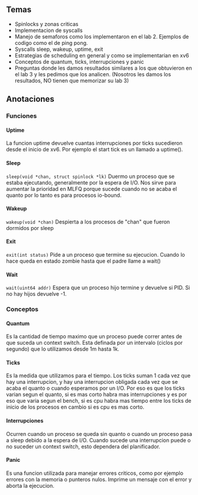 ## Temas
- Spinlocks y zonas criticas
- Implementacion de syscalls
- Manejo de semaforos como los implementaron en el lab 2. Ejemplos de codigo como el de ping pong.
- Syscalls sleep, wakeup, uptime, exit
- Estrategias de scheduling en general y como se implementarian en xv6
- Conceptos de quantum, ticks, interrupciones y panic
- Preguntas donde les damos resultados similares a los que obtuvieron en el lab 3 y les pedimos que los analicen. (Nosotros les damos los resultados, NO tienen que memorizar su lab 3)

## Anotaciones

### Funciones
#### Uptime
La funcion uptime devuelve cuantas interrupciones por ticks sucedieron desde el inicio de xv6. Por ejemplo el start tick es un llamado a uptime().

#### Sleep
`sleep(void *chan, struct spinlock *lk)`
Duermo un proceso que se estaba ejecutando, generalmente por la espera de I/O. Nos sirve para aumentar la prioridad en MLFQ porque sucede cuando no se acaba el quanto por lo tanto es para procesos io-bound.

#### Wakeup
`wakeup(void *chan)`
Despierta a los procesos de "chan" que fueron dormidos por sleep

#### Exit
`exit(int status)`
Pide a un proceso que termine su ejecucion. Cuando lo hace queda en estado zombie hasta que el padre llame a wait()

#### Wait
`wait(uint64 addr)`
Espera que un proceso hijo termine y devuelve si PID. Si no hay hijos devuelve -1.

### Conceptos
#### Quantum
Es la cantidad de tiempo maximo que un proceso puede correr antes de que suceda un context switch. Esta definada por un intervalo (ciclos por segundo) que lo utilizamos desde 1m hasta 1k.

#### Ticks
Es la medida que utilizamos para el tiempo.
Los ticks suman 1 cada vez que hay una interrupcion, y hay una interrupcion obligada cada vez que se acaba el quanto o cuando esperamos por un I/O. Por eso es que los ticks varian segun el quanto, si es mas corto habra mas interrupciones y es por eso que varia segun el bench, si es cpu habra mas tiempo entre los ticks de inicio de los procesos en cambio si es cpu es mas corto.

#### Interrupciones
Ocurren cuando un proceso se queda sin quanto o cuando un proceso pasa a sleep debido a la espera de I/O. Cuando sucede una interrupcion puede o no suceder un context switch, esto dependera del planificador.

#### Panic
Es una funcion utilizada para manejar errores criticos, como por ejemplo errores con la memoria o punteros nulos.
Imprime un mensaje con el error y aborta la ejecucion.